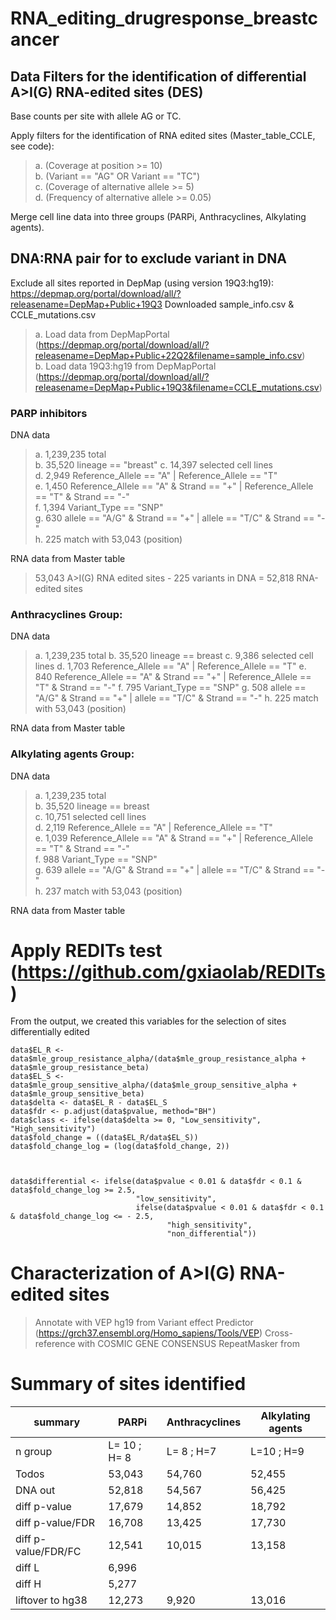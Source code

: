 # RNA_editing_drugresponse_breastcancer

## Data Filters for the identification of differential A>I(G) RNA-edited sites (DES)
Base counts per site with allele AG or TC.

Apply filters for the identification of RNA edited sites (Master_table_CCLE, see code):

> a. (Coverage at position >= 10)   
> b. (Variant == "AG" OR Variant == "TC")   
> c. (Coverage of alternative allele >= 5)   
> d. (Frequency of alternative allele >= 0.05)   

Merge cell line data into three groups (PARPi, Anthracyclines, Alkylating agents).


## DNA:RNA pair for to exclude variant in DNA  

Exclude all sites reported in DepMap (using version 19Q3:hg19): https://depmap.org/portal/download/all/?releasename=DepMap+Public+19Q3
Downloaded sample_info.csv & CCLE_mutations.csv

> a. Load data from DepMapPortal (https://depmap.org/portal/download/all/?releasename=DepMap+Public+22Q2&filename=sample_info.csv)     
> b. Load data 19Q3:hg19 from DepMapPortal (https://depmap.org/portal/download/all/?releasename=DepMap+Public+19Q3&filename=CCLE_mutations.csv)     


### PARP inhibitors 

DNA data
> a. 1,239,235 total   
> b. 35,520 lineage == "breast"
> c. 14,397 selected cell lines   
> d. 2,949 Reference_Allele == "A" | Reference_Allele == "T"   
> e. 1,450 Reference_Allele == "A" & Strand == "+" | Reference_Allele == "T" & Strand == "-"    
> f. 1,394 Variant_Type == "SNP"   
> g. 630 allele == "A/G" & Strand == "+" | allele == "T/C" & Strand == "-"   
> h. 225 match with 53,043 (position)    

RNA data from Master table
> 53,043 A>I(G) RNA edited sites - 225 variants in DNA = 52,818 RNA-edited sites   

### Anthracyclines Group:

DNA data
> a. 1,239,235 total
> b. 35,520 lineage == breast
> c. 9,386 selected cell lines
> d. 1,703 Reference_Allele == "A" | Reference_Allele == "T"
> e. 840 Reference_Allele == "A" & Strand == "+" | Reference_Allele == "T" & Strand == "-"
> f. 795 Variant_Type == "SNP"
> g. 508 allele == "A/G" & Strand == "+" | allele == "T/C" & Strand == "-"
> h. 225 match with 53,043 (position)

RNA data from Master table


### Alkylating agents Group:

DNA data
> a. 1,239,235 total   
> b. 35,520 lineage == breast   
> c. 10,751 selected cell lines    
> d. 2,119 Reference_Allele == "A" | Reference_Allele == "T"    
> e. 1,039 Reference_Allele == "A" & Strand == "+" | Reference_Allele == "T" & Strand == "-"   
> f. 988 Variant_Type == "SNP"    
> g. 639 allele == "A/G" & Strand == "+" | allele == "T/C" & Strand == "-"    
> h. 237 match with 53,043 (position)    

RNA data from Master table

# Apply REDITs test (https://github.com/gxiaolab/REDITs) 
From the output, we created this variables for the selection of sites differentially edited 
```
data$EL_R <- data$mle_group_resistance_alpha/(data$mle_group_resistance_alpha + data$mle_group_resistance_beta) 
data$EL_S <- data$mle_group_sensitive_alpha/(data$mle_group_sensitive_alpha + data$mle_group_sensitive_beta) 
data$delta <- data$EL_R - data$EL_S
data$fdr <- p.adjust(data$pvalue, method="BH")
data$class <- ifelse(data$delta >= 0, "Low_sensitivity", "High_sensitivity")
data$fold_change = ((data$EL_R/data$EL_S))
data$fold_change_log = (log(data$fold_change, 2))



data$differential <- ifelse(data$pvalue < 0.01 & data$fdr < 0.1 & data$fold_change_log >= 2.5, 
                            "low_sensitivity",
                            ifelse(data$pvalue < 0.01 & data$fdr < 0.1 & data$fold_change_log <= - 2.5, 
                                   "high_sensitivity", 
                                   "non_differential"))

```
# Characterization of A>I(G) RNA-edited sites

> Annotate with VEP hg19 from Variant effect Predictor (https://grch37.ensembl.org/Homo_sapiens/Tools/VEP)
> Cross-reference with COSMIC GENE CONSENSUS
> RepeatMasker from 





# Summary of sites identified 

| summary           |     PARPi         | Anthracyclines |  Alkylating agents |
|-------------------------|-------------------|----------------|--------------------|
| n group                 |    L= 10 ; H= 8  |   L= 8 ; H=7   |     L=10 ; H=9     |
|   Todos                 |      53,043       |     54,760     |  52,455            |
|  DNA out                |      52,818       |     54,567     | 56,425             |
|  diff p-value           |      17,679       |     14,852     | 18,792             |
|  diff p-value/FDR       |      16,708       |    13,425      | 17,730             |
|  diff p-value/FDR/FC    |      12,541       |   10,015       | 13,158             |
|  diff L                 |     6,996         |           |              |
|  diff H                 |     5,277         |          |             |
| liftover to hg38          |     12,273       |         9,920       | 13,016               |





